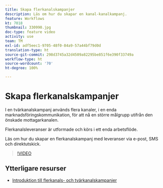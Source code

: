 ```yaml
---
title: Skapa flerkanalskampanjer
description: Läs om hur du skapar en kanal-kanalkampanj.
feature: Workflows
kt: 7018
thumbnail: 330990.jpg
doc-type: feature video
activity: use
team: TM
exl-id: adf5eec1-9705-48f0-84a9-57a44bf79d0d
translation-type: ht
source-git-commit: 298d3745a32d4509a82295be851f6e390f33749a
workflow-type: ht
source-wordcount: '70'
ht-degree: 100%

---
```


# Skapa flerkanalskampanjer

I en tvärkanalskampanj används flera kanaler, i en enda marknadsföringskommunikation, för att nå en större målgrupp utifrån den önskade mottagarkanalen.

Flerkanalsleveranser är utformade och körs i ett enda arbetsflöde.

Läs om hur du skapar en flerkanalskampanj med leveranser via e-post, SMS och direktutskick.

>[!VIDEO](https://video.tv.adobe.com/v/330990?quality=12)

## Ytterligare resurser

* [Introduktion till flerkanals- och tvärkanalskampanjer](/help/orchestrating-campaigns/introduction-to-cross-and-multi-channel-campaigns.md)
